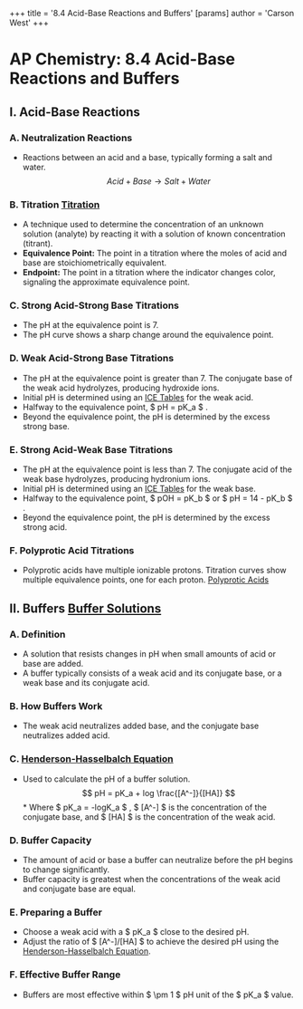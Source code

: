 +++
 title = '8.4 Acid-Base Reactions and Buffers'
[params]
	author = 'Carson West'
+++
# AP Chemistry: 8.4 Acid-Base Reactions and Buffers

## I. Acid-Base Reactions

### A. Neutralization Reactions
*   Reactions between an acid and a base, typically forming a salt and water.
 $$ Acid + Base \rightarrow Salt + Water $$  
### B. Titration [Titration](./../titration/)
*   A technique used to determine the concentration of an unknown solution (analyte) by reacting it with a solution of known concentration (titrant).
*   **Equivalence Point:** The point in a titration where the moles of acid and base are stoichiometrically equivalent.
*   **Endpoint:** The point in a titration where the indicator changes color, signaling the approximate equivalence point.

### C. Strong Acid-Strong Base Titrations
*   The pH at the equivalence point is 7.
*   The pH curve shows a sharp change around the equivalence point.

### D. Weak Acid-Strong Base Titrations
*   The pH at the equivalence point is greater than 7. The conjugate base of the weak acid hydrolyzes, producing hydroxide ions.
*   Initial pH is determined using an [ICE Tables](./../ice-tables/) for the weak acid.
*   Halfway to the equivalence point,  $ pH = pK_a $  .
*   Beyond the equivalence point, the pH is determined by the excess strong base.

### E. Strong Acid-Weak Base Titrations
*   The pH at the equivalence point is less than 7. The conjugate acid of the weak base hydrolyzes, producing hydronium ions.
*   Initial pH is determined using an [ICE Tables](./../ice-tables/) for the weak base.
*   Halfway to the equivalence point,  $ pOH = pK_b $  or  $ pH = 14 - pK_b $ .
*   Beyond the equivalence point, the pH is determined by the excess strong acid.

### F. Polyprotic Acid Titrations
*   Polyprotic acids have multiple ionizable protons. Titration curves show multiple equivalence points, one for each proton. [Polyprotic Acids](./../polyprotic-acids/)

## II. Buffers [Buffer Solutions](./../buffer-solutions/)

### A. Definition
*   A solution that resists changes in pH when small amounts of acid or base are added.
*   A buffer typically consists of a weak acid and its conjugate base, or a weak base and its conjugate acid.

### B. How Buffers Work
*   The weak acid neutralizes added base, and the conjugate base neutralizes added acid.

### C. [Henderson-Hasselbalch Equation](./../henderson-hasselbalch-equation/)
*   Used to calculate the pH of a buffer solution.
 $$ pH = pK_a + log \frac{[A^-]}{[HA]} $$      *   Where  $ pK_a = -logK_a $ ,  $ [A^-] $  is the concentration of the conjugate base, and  $ [HA] $  is the concentration of the weak acid.

### D. Buffer Capacity
*   The amount of acid or base a buffer can neutralize before the pH begins to change significantly.
*   Buffer capacity is greatest when the concentrations of the weak acid and conjugate base are equal.

### E. Preparing a Buffer
*   Choose a weak acid with a  $ pK_a $  close to the desired pH.
*   Adjust the ratio of  $ [A^-]/[HA] $  to achieve the desired pH using the [Henderson-Hasselbalch Equation](./../henderson-hasselbalch-equation/).

### F. Effective Buffer Range
*   Buffers are most effective within  $ \pm 1 $  pH unit of the  $ pK_a $  value.
